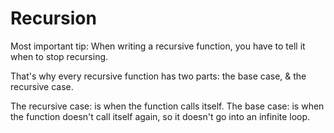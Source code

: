 # Recursion
Most important tip: When writing a recursive function, you have to tell it when to stop recursing.

That's why every recursive function has two parts: the base case, & the recursive case.

The recursive case: is when the function calls itself.
The base case: is when the function doesn't call itself again, so it doesn't go into an infinite loop.